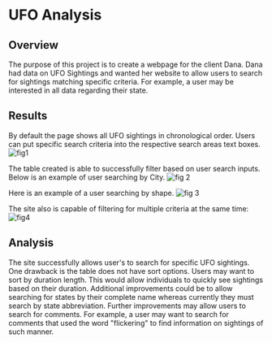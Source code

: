 # UFO Analysis

## Overview
The purpose of this project is to create a webpage for the client Dana.
Dana had data on UFO Sightings and wanted her website to allow users to search for sightings matching specific criteria.
For example, a user may be interested in all data regarding their state.
## Results 
By default the page shows all UFO sightings in chronological order. 
Users can put specific search criteria into the respective search areas text boxes.
![fig1](https://user-images.githubusercontent.com/96553988/168128444-976bebb3-97be-41e8-b239-3eceb4c31aa6.png)

The table created is able to successfully filter based on user search inputs. 
Below is an example of user searching by City.
![fig 2](https://user-images.githubusercontent.com/96553988/168128618-a8386dcc-ad7e-433f-8326-52566b65f8bc.png)

Here is an example of a user searching by shape. 
![fig 3](https://user-images.githubusercontent.com/96553988/168128739-3f09b96b-894c-4b25-9607-3359d2f9e16d.png)

The site also is capable of filtering for multiple criteria at the same time: 
![fig4](https://user-images.githubusercontent.com/96553988/168130057-4cf0c414-c832-401e-9b8b-7515ff285e70.png)


## Analysis
The site successfully allows user's to search for specific UFO sightings.
One drawback is the table does not have sort options.
Users may want to sort by duration length.
This would allow individuals to quickly see sightings based on their duration.
Additional improvements could be to allow searching for states by their complete name whereas currently they must search by state abbreviation.
Further improvements may allow users to search for comments.
For example, a user may want to search for comments that used the word "flickering" to find information on sightings of such manner.
